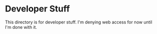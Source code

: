 Developer Stuff
===============

This directory is for developer stuff. I'm denying web access for now until I'm done with it.
